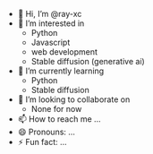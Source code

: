 - 👋 Hi, I’m @ray-xc
- 👀 I’m interested in
  * Python
  * Javascript
  * web development
  * Stable diffusion (generative ai)
- 🌱 I’m currently learning
  * Python
  * Stable diffusion
- 💞️ I’m looking to collaborate on
  * None for now
- 📫 How to reach me ...
- 😄 Pronouns: ...
- ⚡ Fun fact: ...

<!---
ray-xc/ray-xc is a ✨ special ✨ repository because its `README.md` (this file) appears on your GitHub profile.
You can click the Preview link to take a look at your changes.
--->
